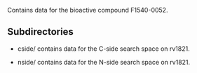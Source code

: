 Contains data for the bioactive compound F1540-0052.

## Subdirectories

- cside/ contains data for the C-side search space on rv1821.

- nside/ contains data for the N-side search space on rv1821.

